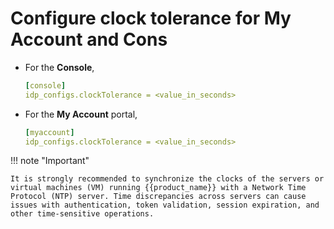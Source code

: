 # Configure clock tolerance for My Account and Cons
- For the **Console**,

    ```yaml
    [console]
    idp_configs.clockTolerance = <value_in_seconds>
    ```

- For the **My Account** portal,

    ```yaml
    [myaccount]
    idp_configs.clockTolerance = <value_in_seconds>
    ```

!!! note "Important"
    
    It is strongly recommended to synchronize the clocks of the servers or virtual machines (VM) running {{product_name}} with a Network Time Protocol (NTP) server. Time discrepancies across servers can cause issues with authentication, token validation, session expiration, and other time-sensitive operations.
